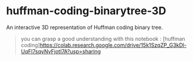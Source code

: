 # huffman-coding-binarytree-3D
An interactive 3D representation of Huffman coding binary tree.

>you can grasp a good understanding with this notebook : [huffman coding]<https://colab.research.google.com/drive/15k1SzqZP_G3kDl-UqFl7sqyNyFjotI7A?usp=sharing>
